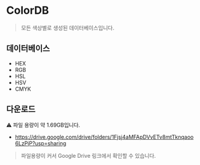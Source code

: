 # ColorDB
> 모든 색상별로 생성된 데이터베이스입니다.
## 데이터베이스
- HEX 
- RGB 
- HSL 
- HSV 
- CMYK
## 다운로드
⚠️ 파일 용량이 약 1.69GB입니다.
- https://drive.google.com/drive/folders/1Fjsj4aMFApDVvETv8mtTknqaoo6LzPjP?usp=sharing

> 파일용량이 커서 Google Drive 링크에서 확인할 수 있습니다.

